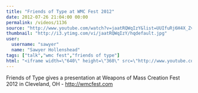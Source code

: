 ```yaml
---
title: "Friends of Type at WMC Fest 2012"
date: 2012-07-26 21:04:00 00:00
permalink: /videos/1136
source: "http://www.youtube.com/watch?v=jaatRQWqIzY&list=UUIfuRj6H4X_ZvmoPPViGThg&index=3&feature=plcp"
thumbnail: "http://i3.ytimg.com/vi/jaatRQWqIzY/hqdefault.jpg"
user:
  username: "sawyer"
  name: "Sawyer Hollenshead"
tags: ["talk","wmc fest","friends of type"]
html: "<iframe width=\"640\" height=\"360\" src=\"http://www.youtube.com/embed/jaatRQWqIzY?wmode=transparent&fs=1&feature=oembed\" frameborder=\"0\" allowfullscreen></iframe>"
---
```


Friends of Type gives a presentation at Weapons of Mass Creation Fest 2012 in Cleveland, OH - http://wmcfest.com